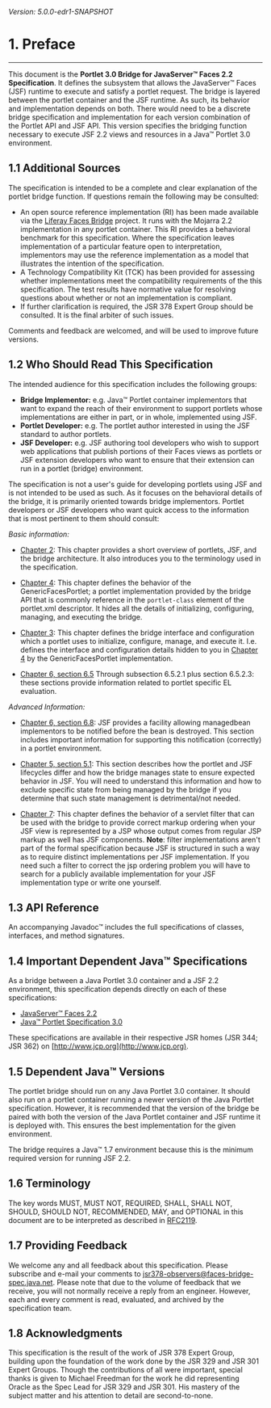 _Version: 5.0.0-edr1-SNAPSHOT_

# 1. Preface

* * *

This document is the **Portlet 3.0 Bridge for JavaServer&trade; Faces 2.2 Specification**. It defines the subsystem that
allows the JavaServer&trade; Faces (JSF) runtime to execute and satisfy a portlet request. The bridge is layered between
the portlet container and the JSF runtime. As such, its behavior and implementation depends on both. There would need to
be a discrete bridge specification and implementation for each version combination of the Portlet API and JSF API. This
version specifies the bridging function necessary to execute JSF 2.2 views and resources in a Java&trade; Portlet 3.0
environment.

## <a name="1.1"></a>1.1 Additional Sources

The specification is intended to be a complete and clear explanation of the portlet bridge function. If questions remain
the following may be consulted:

- An open source reference implementation (RI) has been made available via the [Liferay Faces
Bridge](http://www.liferay.com/community/liferay-projects/liferay-faces) project. It runs with the Mojarra 2.2
implementation in any portlet container. This RI provides a behavioral benchmark for this specification. Where the
specification leaves implementation of a particular feature open to interpretation, implementors may use the reference
implementation as a model that illustrates the intention of the specification.
- A Technology Compatibility Kit (TCK) has been provided for assessing whether implementations meet the compatibility
requirements of the this specification. The test results have normative value for resolving questions about whether or
not an implementation is compliant.
- If further clarification is required, the JSR 378 Expert Group should be consulted. It is the final arbiter of such
issues.

Comments and feedback are welcomed, and will be used to improve future versions.

## <a name="1.2"></a>1.2 Who Should Read This Specification

The intended audience for this specification includes the following groups:

- **Bridge Implementor:** e.g. Java&trade; Portlet container implementors that want to expand the reach of their
environment to support portlets whose implementations are either in part, or in whole, implemented using JSF.
- **Portlet Developer:** e.g. The portlet author interested in using the JSF standard to author  portlets.
- **JSF Developer:** e.g. JSF authoring tool developers who wish to support web applications that publish portions of
their Faces views as portlets or JSF extension developers who want to ensure that their extension can run in a portlet
(bridge) environment.

The specification is not a user's guide for developing portlets using JSF and is not intended to be used as such. As it
focuses on the behavioral details of the bridge, it is primarily oriented towards bridge implementors. Portlet
developers or JSF developers who want quick access to the information that is most pertinent to them should consult:

*Basic information:*

- [Chapter 2](chapter-2-overview.md): This chapter provides a short overview of portlets, JSF, and the bridge
architecture. It also introduces you to the terminology used in the specification.

- [Chapter 4](chapter-4-genericfacesportlet.md): This chapter defines the behavior of the GenericFacesPortlet; a
portlet implementation provided by the bridge API that is commonly reference in the `portlet-class` element of the
portlet.xml descriptor. It hides all the details of initializing, configuring, managing, and executing the bridge.

- [Chapter 3](chapter-3-bridge-interface.md): This chapter defines the bridge interface and configuration which a
portlet uses to initialize, configure, manage, and execute it. I.e. defines the interface and configuration details
hidden to you in [Chapter 4](chapter-4-genericfacesportlet.md) by the GenericFacesPortlet implementation.

- [Chapter 6, section 6.5](chapter-6-managing-faces.md#6.5) Through subsection 6.5.2.1 plus section 6.5.2.3: these
sections provide information related to portlet specific EL evaluation.

*Advanced Information:*

- [Chapter 6, section 6.8](chapter-6-managing-faces.md#6.8): JSF provides a facility allowing managedbean implementors
to be notified before the bean is destroyed. This section includes important information for supporting this
notification (correctly) in a portlet environment.

- [Chapter 5, section 5.1](chapter-5-request-lifecycle.md#5.1): This section describes how the portlet and JSF
lifecycles differ and how the bridge manages state to ensure expected behavior in JSF. You will need to understand this
information and how to exclude specific state from being managed by the bridge if you determine that such state
management is detrimental/not needed.

- [Chapter 7](chapter-7-writebehindresponse.md): This chapter defines the behavior of a servlet filter that can be
used with the bridge to provide correct markup ordering when your JSF view is represented by a JSP whose output comes
from regular JSP markup as well has JSF components. **Note**: filter implementations aren't part of the formal
specification because JSF is structured in such a way as to require distinct implementations per JSF implementation. If
you need such a filter to correct the jsp ordering problem you will have to search for a publicly available
implementation for your JSF implementation type or write one yourself.

## <a name="1.3"></a>1.3 API Reference

An accompanying Javadoc&trade; includes the full specifications of classes, interfaces, and method signatures.

## <a name="1.4"></a>1.4 Important Dependent Java&trade; Specifications

As a bridge between a Java Portlet 3.0 container and a JSF 2.2 environment, this specification depends directly on each
of these specifications:

- [JavaServer&trade; Faces 2.2](https://www.jcp.org/en/jsr/detail?id=344)
- [Java&trade; Portlet Specification 3.0](https://www.jcp.org/en/jsr/detail?id=362)

These specifications are available in their respective JSR homes (JSR 344; JSR 362) on
[http://www.jcp.org](http://www.jcp.org).

## <a name="1.5"></a>1.5 Dependent Java&trade; Versions

The portlet bridge should run on any Java Portlet 3.0 container. It should also run on a portlet container running a
newer version of the Java Portlet specification. However, it is recommended that the version of the bridge be paired
with both the version of the Java Portlet container and JSF runtime it is deployed with. This ensures the best
implementation for the given environment.

The bridge requires a Java&trade; 1.7 environment because this is the minimum required version for running JSF 2.2.

## <a name="1.6"></a>1.6 Terminology

The key words MUST, MUST NOT, REQUIRED, SHALL, SHALL NOT, SHOULD, SHOULD NOT, RECOMMENDED, MAY, and OPTIONAL in this
document are to be interpreted as described in [RFC2119](https://www.ietf.org/rfc/rfc2119.txt).

## <a name="1.7"></a>1.7 Providing Feedback

We welcome any and all feedback about this specification. Please subscribe and e-mail your comments to
jsr378-observers@faces-bridge-spec.java.net. Please note that due to the volume of feedback that we receive, you will
not normally receive a reply from an engineer. However, each and every comment is read, evaluated, and archived by the
specification team.

## <a name="1.8"></a>1.8 Acknowledgments

This specification is the result of the work of JSR 378 Expert Group, building upon the foundation of the work done by
the JSR 329 and JSR 301 Expert Groups. Though the contributions of all were important, special thanks is given to
Michael Freedman for the work he did representing Oracle as the Spec Lead for JSR 329 and JSR 301. His mastery of the
subject matter and his attention to detail are second-to-none.
